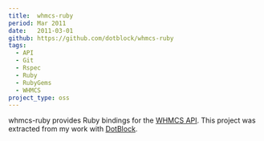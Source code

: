 ```yaml
---
title:  whmcs-ruby
period: Mar 2011
date:   2011-03-01
github: https://github.com/dotblock/whmcs-ruby
tags:
  - API
  - Git
  - Rspec
  - Ruby
  - RubyGems
  - WHMCS
project_type: oss
---
```


whmcs-ruby provides Ruby bindings for the [WHMCS API][]. This project was
extracted from my work with [DotBlock][].

[DotBlock]: https://www.dotblock.com/
[WHMCS API]: http://docs.whmcs.com/API:Functions
